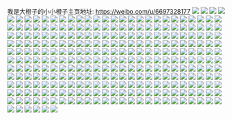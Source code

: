 我是大橙子的小小橙子主页地址: https://weibo.com/u/6697328177 
![](https://wx4.sinaimg.cn/mw2000/007jfj0dly1h9hkcb59dwj325137k7wl.jpg) 
![](https://wx4.sinaimg.cn/mw2000/007jfj0dly1h9hkcbltz6j30nq0zkaf2.jpg) 
![](https://wx4.sinaimg.cn/mw2000/007jfj0dly1h9hkcfidxoj325137ke85.jpg) 
![](https://wx4.sinaimg.cn/mw2000/007jfj0dly1h9hkcijyztj337k251hdx.jpg) 
![](https://wx4.sinaimg.cn/mw2000/007jfj0dly1h9hkcpcmntj337k4tcqvg.jpg) 
![](https://wx4.sinaimg.cn/mw2000/007jfj0dly1h9hkc7sbcfj32c03404qr.jpg) 
![](https://wx4.sinaimg.cn/mw2000/007jfj0dly1h9hkcjrswcj32c0340b2a.jpg) 
![](https://wx4.sinaimg.cn/mw2000/007jfj0dly1h9hkckfxgxj32c0340x6p.jpg) 
![](https://wx4.sinaimg.cn/mw2000/007jfj0dly1h8wsm25pydj30v90zwn3u.jpg) 
![](https://wx4.sinaimg.cn/mw2000/007jfj0dly1h8ogq64sikj30v91dkq5l.jpg) 
![](https://wx4.sinaimg.cn/mw2000/007jfj0dly1h8hrb7vqdzj31im20tnpd.jpg) 
![](https://wx4.sinaimg.cn/mw2000/007jfj0dly1h8hrb8ol57j32c03401ky.jpg) 
![](https://wx4.sinaimg.cn/mw2000/007jfj0dly1h8hrb0x7fbj31v82hnb29.jpg) 
![](https://wx4.sinaimg.cn/mw2000/007jfj0dly1h8hrb35x9wj32c0340kjm.jpg) 
![](https://wx4.sinaimg.cn/mw2000/007jfj0dly1h8hrb4q8jmj32c0340npe.jpg) 
![](https://wx4.sinaimg.cn/mw2000/007jfj0dly1h80ehr5m4lj318f1n9tim.jpg) 
![](https://wx4.sinaimg.cn/mw2000/007jfj0dly1h80ehrq0lpj318g18gajq.jpg) 
![](https://wx4.sinaimg.cn/mw2000/007jfj0dly1h80ehs3q7gj318g1n9qnh.jpg) 
![](https://wx4.sinaimg.cn/mw2000/007jfj0dly1h80ehsfw7pj31n918gqes.jpg) 
![](https://wx4.sinaimg.cn/mw2000/007jfj0dly1h80ehsoqbsj318f1n9q8d.jpg) 
![](https://wx4.sinaimg.cn/mw2000/007jfj0dly1h80ehsxg3kj318f1n97ah.jpg) 
![](https://wx4.sinaimg.cn/mw2000/007jfj0dly1h80ehtb05bj31n918ftpr.jpg) 
![](https://wx4.sinaimg.cn/mw2000/007jfj0dly1h80ehtqhsbj318f1n9h1e.jpg) 
![](https://wx4.sinaimg.cn/mw2000/007jfj0dly1h80ehu4t2wj318f1n9wju.jpg) 
![](https://wx4.sinaimg.cn/mw2000/007jfj0dly1h7r9fob8d8j30v91voe81.jpg) 
![](https://wx4.sinaimg.cn/mw2000/007jfj0dly1h7b2c3d30yj32c02bt7wi.jpg) 
![](https://wx4.sinaimg.cn/mw2000/007jfj0dly1h7b2c8sokuj337k4tce86.jpg) 
![](https://wx4.sinaimg.cn/mw2000/007jfj0dly1h7b2ceo7ahj324836chdv.jpg) 
![](https://wx4.sinaimg.cn/mw2000/007jfj0dly1h7b2cgjjm7j32ps1j0e6u.jpg) 
![](https://wx4.sinaimg.cn/mw2000/007jfj0dly1h6oz07wwrkj32rh1ucajs.jpg) 
![](https://wx4.sinaimg.cn/mw2000/007jfj0dly1h6oz062rcvj337k4c1qv7.jpg) 
![](https://wx4.sinaimg.cn/mw2000/007jfj0dly1h6oz0f85fwj32c03401ky.jpg) 
![](https://wx4.sinaimg.cn/mw2000/007jfj0dly1h6oz0dn91lj32802yoe84.jpg) 
![](https://wx4.sinaimg.cn/mw2000/007jfj0dly1h6oz0h9nysj32802yo1as.jpg) 
![](https://wx4.sinaimg.cn/mw2000/007jfj0dly1h6h07afyc4j32c0340hdu.jpg) 
![](https://wx4.sinaimg.cn/mw2000/007jfj0dly1h5s9wtoa2zj30u0140113.jpg) 
![](https://wx4.sinaimg.cn/mw2000/007jfj0dly1h5asiqq3p5j30u0190ae8.jpg) 
![](https://wx4.sinaimg.cn/mw2000/007jfj0dly1h5asirjfa6j30u0140juw.jpg) 
![](https://wx4.sinaimg.cn/mw2000/007jfj0dly1h5asis94hgj30u0140acy.jpg) 
![](https://wx4.sinaimg.cn/mw2000/007jfj0dly1h5asisqresj30u0140mzf.jpg) 
![](https://wx4.sinaimg.cn/mw2000/007jfj0dly1h5asitdrfuj30u0140dkm.jpg) 
![](https://wx4.sinaimg.cn/mw2000/007jfj0dly1h5asiq72umj30u01400wp.jpg) 
![](https://wx4.sinaimg.cn/mw2000/007jfj0dly1h5asiu1wvij30u0140mzw.jpg) 
![](https://wx4.sinaimg.cn/mw2000/007jfj0dly1h5asiv1nnwj30u0140go2.jpg) 
![](https://wx4.sinaimg.cn/mw2000/007jfj0dly1h5asiwc819j30u0190dpo.jpg) 
![](https://wx4.sinaimg.cn/mw2000/007jfj0dly1h5asixhqw9j30u0190te4.jpg) 
![](https://wx4.sinaimg.cn/mw2000/007jfj0dly1h5a1lnpl5tj30u0140th3.jpg) 
![](https://wx4.sinaimg.cn/mw2000/007jfj0dly1h5a1lody4xj30u0140n43.jpg) 
![](https://wx4.sinaimg.cn/mw2000/007jfj0dly1h5a1lp1vzwj30u0190dl9.jpg) 
![](https://wx4.sinaimg.cn/mw2000/007jfj0dly1h5a1lpvy1sj31400u07d7.jpg) 
![](https://wx4.sinaimg.cn/mw2000/007jfj0dly1h5a1lo2iotj31400u0zou.jpg) 
![](https://wx4.sinaimg.cn/mw2000/007jfj0dly1h5a1loqmmoj30u0140wlr.jpg) 
![](https://wx4.sinaimg.cn/mw2000/007jfj0dly1h5a1ln5vjuj30u0140wmm.jpg) 
![](https://wx4.sinaimg.cn/mw2000/007jfj0dly1h5a1lmq2hlj30u0140wos.jpg) 
![](https://wx4.sinaimg.cn/mw2000/007jfj0dly1h5a1lperfsj30u0140qd3.jpg) 
![](https://wx4.sinaimg.cn/mw2000/007jfj0dly1h59hgrw0akj313u0tujz8.jpg) 
![](https://wx4.sinaimg.cn/mw2000/007jfj0dly1h59hgsut6zj30u01400w9.jpg) 
![](https://wx4.sinaimg.cn/mw2000/007jfj0dly1h57z5634qjj30u0140wl6.jpg) 
![](https://wx4.sinaimg.cn/mw2000/007jfj0dly1h57z5aon0fj30u0140q9k.jpg) 
![](https://wx4.sinaimg.cn/mw2000/007jfj0dly1h4y4oyeg9gj30u01hcn7p.jpg) 
![](https://wx4.sinaimg.cn/mw2000/007jfj0dly1h4y4p1isgkj30u0140wm6.jpg) 
![](https://wx4.sinaimg.cn/mw2000/007jfj0dly1h4y4p8s89oj30u0140af8.jpg) 
![](https://wx4.sinaimg.cn/mw2000/007jfj0dly1h4y4p6b5cpj30u0140gu7.jpg) 
![](https://wx4.sinaimg.cn/mw2000/007jfj0dly1h4y4pjm7nlj30u014047d.jpg) 
![](https://wx4.sinaimg.cn/mw2000/007jfj0dly1h4y4pmf0myj30u10u00yo.jpg) 
![](https://wx4.sinaimg.cn/mw2000/007jfj0dly1h4y4ou3mn9j30u0140dnj.jpg) 
![](https://wx4.sinaimg.cn/mw2000/007jfj0dly1h4y4pblbdaj30u0140446.jpg) 
![](https://wx4.sinaimg.cn/mw2000/007jfj0dly1h4y4pfj6djj30u0140n6d.jpg) 
![](https://wx4.sinaimg.cn/mw2000/007jfj0dly1h4pj6zuz4lj30u0190n7s.jpg) 
![](https://wx4.sinaimg.cn/mw2000/007jfj0dly1h4dwtu48dqj32c0340npf.jpg) 
![](https://wx4.sinaimg.cn/mw2000/007jfj0dly1h4dwu1eimoj32c0340u0z.jpg) 
![](https://wx4.sinaimg.cn/mw2000/007jfj0dly1h4dwu2s2ijj32c0340npf.jpg) 
![](https://wx4.sinaimg.cn/mw2000/007jfj0dly1h4dwty6zdlj339c4cg1l0.jpg) 
![](https://wx4.sinaimg.cn/mw2000/007jfj0dly1h4jmg12juxj31sc2dse81.jpg) 
![](https://wx4.sinaimg.cn/mw2000/007jfj0dly1h4dwu09vzsj32402ta4qr.jpg) 
![](https://wx4.sinaimg.cn/mw2000/007jfj0dly1h4dwtsx83cj32c03401kz.jpg) 
![](https://wx4.sinaimg.cn/mw2000/007jfj0dly1h4dwtwmfx0j32c0340b2c.jpg) 
![](https://wx4.sinaimg.cn/mw2000/007jfj0dly1h4dwts2c73j30v91vo466.jpg) 
![](https://wx4.sinaimg.cn/mw2000/007jfj0dly1h4h5sql3r1j30u0140n1j.jpg) 
![](https://wx4.sinaimg.cn/mw2000/007jfj0dly1h4h5sqx66uj30u0140wjk.jpg) 
![](https://wx4.sinaimg.cn/mw2000/007jfj0dly1h4h5sr8uecj30u0140qa4.jpg) 
![](https://wx4.sinaimg.cn/mw2000/007jfj0dly1h4h5srk95mj30u00u0wie.jpg) 
![](https://wx4.sinaimg.cn/mw2000/007jfj0dly1h4h5sqbgmpj30u01400z1.jpg) 
![](https://wx4.sinaimg.cn/mw2000/007jfj0dly1h4h5srzl08j31400u0qda.jpg) 
![](https://wx4.sinaimg.cn/mw2000/007jfj0dly1h4ain0kf2cj32ps1j01kx.jpg) 
![](https://wx4.sinaimg.cn/mw2000/007jfj0dly1h3xinr95qbj32c03407wj.jpg) 
![](https://wx4.sinaimg.cn/mw2000/007jfj0dly1h3rt6hnbwlj32c03407wj.jpg) 
![](https://wx4.sinaimg.cn/mw2000/007jfj0dly1h3qcr27n06j32c0340kjm.jpg) 
![](https://wx4.sinaimg.cn/mw2000/007jfj0dly1h3qcr46ca3j33402c0npg.jpg) 
![](https://wx4.sinaimg.cn/mw2000/007jfj0dly1h3qcr5e5auj322o340npd.jpg) 
![](https://wx4.sinaimg.cn/mw2000/007jfj0dly1h3qcr6z61ej322o3401kz.jpg) 
![](https://wx4.sinaimg.cn/mw2000/007jfj0dly1h3qcr82d28j322o340e81.jpg) 
![](https://wx4.sinaimg.cn/mw2000/007jfj0dly1h3qcr9tojfj322o340qv7.jpg) 
![](https://wx4.sinaimg.cn/mw2000/007jfj0dly1h3qcrayjpgj322o340hdu.jpg) 
![](https://wx4.sinaimg.cn/mw2000/007jfj0dly1h3qcrd5iudj322o340hdw.jpg) 
![](https://wx4.sinaimg.cn/mw2000/007jfj0dly1h3qcregponj322o3404qq.jpg) 
![](https://wx4.sinaimg.cn/mw2000/007jfj0dgy1h3nttfmlx0j31400u016i.jpg) 
![](https://wx4.sinaimg.cn/mw2000/007jfj0dgy1h3nttgtf01j30u0190ap3.jpg) 
![](https://wx4.sinaimg.cn/mw2000/007jfj0dgy1h3ntteyzs3j30u0140n9z.jpg) 
![](https://wx4.sinaimg.cn/mw2000/007jfj0dgy1h3ntthk1knj31400u0qb1.jpg) 
![](https://wx4.sinaimg.cn/mw2000/007jfj0dgy1h3nttimctsj30u01hdao6.jpg) 
![](https://wx4.sinaimg.cn/mw2000/007jfj0dgy1h3nttj6uebj30u0190wm1.jpg) 
![](https://wx4.sinaimg.cn/mw2000/007jfj0dgy1h3nttkdqrsj30u0190grq.jpg) 
![](https://wx4.sinaimg.cn/mw2000/007jfj0dgy1h3nttl5t06j30u0190gvm.jpg) 
![](https://wx4.sinaimg.cn/mw2000/007jfj0dgy1h3kt9l3w2gj30u0140112.jpg) 
![](https://wx4.sinaimg.cn/mw2000/007jfj0dgy1h3kt9rdbugj30u0140104.jpg) 
![](https://wx4.sinaimg.cn/mw2000/007jfj0dgy1h3kt9v5tm9j30u0140na4.jpg) 
![](https://wx4.sinaimg.cn/mw2000/007jfj0dgy1h3ktay0gsej30u014045c.jpg) 
![](https://wx4.sinaimg.cn/mw2000/007jfj0dgy1h3ktbddaecj30u0140n8k.jpg) 
![](https://wx4.sinaimg.cn/mw2000/007jfj0dgy1h3jsahjefbj30u014044c.jpg) 
![](https://wx4.sinaimg.cn/mw2000/007jfj0dgy1h3hg2s1qgrj30u01407ba.jpg) 
![](https://wx4.sinaimg.cn/mw2000/007jfj0dgy1h3hg3a1cluj317i0u0dpr.jpg) 
![](https://wx4.sinaimg.cn/mw2000/007jfj0dgy1h3hg3jpj0tj30u010s0z7.jpg) 
![](https://wx4.sinaimg.cn/mw2000/007jfj0dgy1h3hg3yv7cgj31400u0n55.jpg) 
![](https://wx4.sinaimg.cn/mw2000/007jfj0dly1h3hbceiggyj322o340u0y.jpg) 
![](https://wx4.sinaimg.cn/mw2000/007jfj0dly1h3hbby3ohyj322o340npf.jpg) 
![](https://wx4.sinaimg.cn/mw2000/007jfj0dly1h3hbc6jmgwj337k4tc4qt.jpg) 
![](https://wx4.sinaimg.cn/mw2000/007jfj0dly1h3hbc3jet3j337k4tchdy.jpg) 
![](https://wx4.sinaimg.cn/mw2000/007jfj0dly1h3hbc992dgj322o340qv5.jpg) 
![](https://wx4.sinaimg.cn/mw2000/007jfj0dly1h3hbbvy2glj322o3401ky.jpg) 
![](https://wx4.sinaimg.cn/mw2000/007jfj0dly1h3hbcaq15xj322o340npd.jpg) 
![](https://wx4.sinaimg.cn/mw2000/007jfj0dly1h3hbcbccsij30u00u0qd1.jpg) 
![](https://wx4.sinaimg.cn/mw2000/007jfj0dly1h3hbccmkg7j322o3404qq.jpg) 
![](https://wx4.sinaimg.cn/mw2000/007jfj0dgy1h3gdgwexvbj31400u07bb.jpg) 
![](https://wx4.sinaimg.cn/mw2000/007jfj0dgy1h3gdgx7a8uj30u0140thf.jpg) 
![](https://wx4.sinaimg.cn/mw2000/007jfj0dgy1h3gdgvn6ufj31400u0thw.jpg) 
![](https://wx4.sinaimg.cn/mw2000/007jfj0dgy1h3g882ur54j30u014012s.jpg) 
![](https://wx4.sinaimg.cn/mw2000/007jfj0dgy1h3g881ok1pj30u0140agw.jpg) 
![](https://wx4.sinaimg.cn/mw2000/007jfj0dgy1h3g883oxobj30u01407e4.jpg) 
![](https://wx4.sinaimg.cn/mw2000/007jfj0dgy1h3g884dp7hj30u010s46x.jpg) 
![](https://wx4.sinaimg.cn/mw2000/007jfj0dgy1h3g8857q1rj30u0140129.jpg) 
![](https://wx4.sinaimg.cn/mw2000/007jfj0dgy1h3g885qx7dj30u0140n3g.jpg) 
![](https://wx4.sinaimg.cn/mw2000/007jfj0dly1h31c8f98nkj334033y7wi.jpg) 
![](https://wx4.sinaimg.cn/mw2000/007jfj0dly1h2ne31b7krj31kw2dc1ky.jpg) 
![](https://wx4.sinaimg.cn/mw2000/007jfj0dly1h2ne347opvj31kw2dcb2a.jpg) 
![](https://wx4.sinaimg.cn/mw2000/007jfj0dly1h2ne370w8hj31kw2dc4qq.jpg) 
![](https://wx4.sinaimg.cn/mw2000/007jfj0dly1h2ne391dj5j31kw2dcb2a.jpg) 
![](https://wx4.sinaimg.cn/mw2000/007jfj0dly1h2ne39qzlxj30rm15gdwg.jpg) 
![](https://wx4.sinaimg.cn/mw2000/007jfj0dly1h2ne3ae5j8j30ri15atpa.jpg) 
![](https://wx4.sinaimg.cn/mw2000/007jfj0dly1h2ne2zdv38j30v91av4ht.jpg) 
![](https://wx4.sinaimg.cn/mw2000/007jfj0dly1h2ne3b8zidj30ri15916u.jpg) 
![](https://wx4.sinaimg.cn/mw2000/007jfj0dly1h2ne9cd9i0j30v90jgah6.jpg) 
![](https://wx4.sinaimg.cn/mw2000/007jfj0dly1h2dsr9gdsbj32c031w1ky.jpg) 
![](https://wx4.sinaimg.cn/mw2000/007jfj0dly1h2dsrawsf7j32c0340x6q.jpg) 
![](https://wx4.sinaimg.cn/mw2000/007jfj0dly1h2dsrbj090j30v91vodn9.jpg) 
![](https://wx4.sinaimg.cn/mw2000/007jfj0dly1h1n7j6cmeij31400u0dqq.jpg) 
![](https://wx4.sinaimg.cn/mw2000/007jfj0dly1h1n7j716pwj30u0140qcb.jpg) 
![](https://wx4.sinaimg.cn/mw2000/007jfj0dly1h1n7j7mxhpj30u0140aif.jpg) 
![](https://wx4.sinaimg.cn/mw2000/007jfj0dly1h1n7j8bjjij30u014049a.jpg) 
![](https://wx4.sinaimg.cn/mw2000/007jfj0dly1h1n7j5xgabj30u0140wjq.jpg) 
![](https://wx4.sinaimg.cn/mw2000/007jfj0dly1h1hmuhivffj30v91vou0x.jpg) 
![](https://wx4.sinaimg.cn/mw2000/007jfj0dly1h1hmuerl8kj31w02io7wi.jpg) 
![](https://wx4.sinaimg.cn/mw2000/007jfj0dly1h1hmujmcsrj32c0340u0y.jpg) 
![](https://wx4.sinaimg.cn/mw2000/007jfj0dly1h1cuiqw5hxj32bc3344qq.jpg) 
![](https://wx4.sinaimg.cn/mw2000/007jfj0dly1h1cuirtunxj32bc334hdu.jpg) 
![](https://wx4.sinaimg.cn/mw2000/007jfj0dly1h1cuipzfuaj32bc3344qq.jpg) 
![](https://wx4.sinaimg.cn/mw2000/007jfj0dly1h1cuisvg9hj32bc334qv5.jpg) 
![](https://wx4.sinaimg.cn/mw2000/007jfj0dly1h1cuiz3y8rj32bc3341ky.jpg) 
![](https://wx4.sinaimg.cn/mw2000/007jfj0dly1h1cus966xrj32bc334u0x.jpg) 
![](https://wx4.sinaimg.cn/mw2000/007jfj0dly1h1cuj3fdk8j32bc3341ky.jpg) 
![](https://wx4.sinaimg.cn/mw2000/007jfj0dly1h1cuj09emej32c0340hdu.jpg) 
![](https://wx4.sinaimg.cn/mw2000/007jfj0dly1h1cus9n9dij31400u0qbd.jpg) 
![](https://wx4.sinaimg.cn/mw2000/007jfj0dly1h15vzoud45j32bc3341l0.jpg) 
![](https://wx4.sinaimg.cn/mw2000/007jfj0dly1h15vzr2tdaj32bc334kjo.jpg) 
![](https://wx4.sinaimg.cn/mw2000/007jfj0dly1h15vzt7vy4j32bc3341l0.jpg) 
![](https://wx4.sinaimg.cn/mw2000/007jfj0dly1h15vzurk29j32bc334x6q.jpg) 
![](https://wx4.sinaimg.cn/mw2000/007jfj0dly1h15vzw7bw1j32bc334e83.jpg) 
![](https://wx4.sinaimg.cn/mw2000/007jfj0dly1h15vzyc75bj322p340b2b.jpg) 
![](https://wx4.sinaimg.cn/mw2000/007jfj0dly1h15w00cij7j32bc3341l2.jpg) 
![](https://wx4.sinaimg.cn/mw2000/007jfj0dly1h15w021dnij32402tckjo.jpg) 
![](https://wx4.sinaimg.cn/mw2000/007jfj0dly1h15w04cgh8j32402tckjp.jpg) 
![](https://wx4.sinaimg.cn/mw2000/007jfj0dly1h15w2z9ztmj32c0340hdu.jpg) 
![](https://wx4.sinaimg.cn/mw2000/007jfj0dly1gzdcbwaz5hj30v91587jc.jpg) 
![](https://wx4.sinaimg.cn/mw2000/007jfj0dly1gzdcbvwe1yj32c0340hdu.jpg) 
![](https://wx4.sinaimg.cn/mw2000/007jfj0dly1gzdcbxk4gmj31w02ioe82.jpg) 
![](https://wx4.sinaimg.cn/mw2000/007jfj0dly1gyx9hbmacrj31w02ioe82.jpg) 
![](https://wx4.sinaimg.cn/mw2000/007jfj0dly1gyx9he1k7lj31w02iokjm.jpg) 
![](https://wx4.sinaimg.cn/mw2000/007jfj0dly1gyx9hfklqbj31w02ionpe.jpg) 
![](https://wx4.sinaimg.cn/mw2000/007jfj0dly1gyx9h9om2ej30v915igx0.jpg) 
![](https://wx4.sinaimg.cn/mw2000/007jfj0dly1gyx9hg2enej30v915b13x.jpg) 
![](https://wx4.sinaimg.cn/mw2000/007jfj0dly1gyx9hgt20uj30v915iwpo.jpg) 
![](https://wx4.sinaimg.cn/mw2000/007jfj0dly1gyx9hhepkxj30v915kwnm.jpg) 
![](https://wx4.sinaimg.cn/mw2000/007jfj0dly1gyx9hhttwcj30v915dgu1.jpg) 
![](https://wx4.sinaimg.cn/mw2000/007jfj0dly1gyx9hrio0oj32io2io4qt.jpg) 
![](https://wx4.sinaimg.cn/mw2000/007jfj0dly1gyv76ud3sqj31ke0t0wje.jpg) 
![](https://wx4.sinaimg.cn/mw2000/007jfj0dly1gyv76u1lx5j31ad0txtf4.jpg) 
![](https://wx4.sinaimg.cn/mw2000/007jfj0dly1gyv76uq9ppj31p10rydm9.jpg) 
![](https://wx4.sinaimg.cn/mw2000/007jfj0dly1gyq03ft1odj31sc2dsu0x.jpg) 
![](https://wx4.sinaimg.cn/mw2000/007jfj0dly1gyq03opxntj31w02ioe82.jpg) 
![](https://wx4.sinaimg.cn/mw2000/007jfj0dly1gyq03pjgfzj31w02iox6q.jpg) 
![](https://wx4.sinaimg.cn/mw2000/007jfj0dly1gyq03lp3y7j32202qohdw.jpg) 
![](https://wx4.sinaimg.cn/mw2000/007jfj0dly1gyq03k4wqxj32202qoe84.jpg) 
![](https://wx4.sinaimg.cn/mw2000/007jfj0dly1gyq05ip1rrj31w02io7wi.jpg) 
![](https://wx4.sinaimg.cn/mw2000/007jfj0dly1gyq03my9fcj32qo220kjm.jpg) 
![](https://wx4.sinaimg.cn/mw2000/007jfj0dly1gyq03hjhvyj32tc2tckjn.jpg) 
![](https://wx4.sinaimg.cn/mw2000/007jfj0dly1gyq03ik73vj32tc2407wi.jpg) 
![](https://wx4.sinaimg.cn/mw2000/007jfj0dly1gykny7jt2yj30u01sygzl.jpg) 
![](https://wx4.sinaimg.cn/mw2000/007jfj0dly1gyfu779od0j335s2dcb2b.jpg) 
![](https://wx4.sinaimg.cn/mw2000/007jfj0dly1gyfu79ipndj335s2dckjn.jpg) 
![](https://wx4.sinaimg.cn/mw2000/007jfj0dly1gyfu75rs7jj31hc0u0wk9.jpg) 
![](https://wx4.sinaimg.cn/mw2000/007jfj0dly1gyfu7ahqedj32402tchdu.jpg) 
![](https://wx4.sinaimg.cn/mw2000/007jfj0dly1gyfu7cry11j32402tchdu.jpg) 
![](https://wx4.sinaimg.cn/mw2000/007jfj0dly1gyfu7dpgz9j32402tce82.jpg) 
![](https://wx4.sinaimg.cn/mw2000/007jfj0dly1gyfu7eld3mj32002yohdu.jpg) 
![](https://wx4.sinaimg.cn/mw2000/007jfj0dly1gyfu7fgui2j32002yo7wi.jpg) 
![](https://wx4.sinaimg.cn/mw2000/007jfj0dly1gyfu7hghtoj31w02iohdu.jpg) 
![](https://wx4.sinaimg.cn/mw2000/007jfj0dly1gyex43e3xfj30yy0q4jx9.jpg) 
![](https://wx4.sinaimg.cn/mw2000/007jfj0dly1gyex43oknuj314z0oe0z6.jpg) 
![](https://wx4.sinaimg.cn/mw2000/007jfj0dly1gy7q1ovr14j30v91voqgw.jpg) 
![](https://wx4.sinaimg.cn/mw2000/007jfj0dly1gy7q1p4phyj30v91voh07.jpg) 
![](https://wx4.sinaimg.cn/mw2000/007jfj0dly1gy7q1q2662j32202qo7wi.jpg) 
![](https://wx4.sinaimg.cn/mw2000/007jfj0dly1gy7q1nmd6vj32202qob2a.jpg) 
![](https://wx4.sinaimg.cn/mw2000/007jfj0dly1gy7q4aorkij32202qox6q.jpg) 
![](https://wx4.sinaimg.cn/mw2000/007jfj0dly1gxxhci3imfj32io1w0b2a.jpg) 
![](https://wx4.sinaimg.cn/mw2000/007jfj0dly1gxxhcem3owj31w02ioe82.jpg) 
![](https://wx4.sinaimg.cn/mw2000/007jfj0dly1gxxhcge2tlj3289340e82.jpg) 
![](https://wx4.sinaimg.cn/mw2000/007jfj0dly1gxxhdneeqpj31w02io1ky.jpg) 
![](https://wx4.sinaimg.cn/mw2000/007jfj0dly1gxxhcj0vcyj31w01w14qp.jpg) 
![](https://wx4.sinaimg.cn/mw2000/007jfj0dly1gxxhcm5gawj32c32c34qr.jpg) 
![](https://wx4.sinaimg.cn/mw2000/007jfj0dly1gxxhdirb2uj32qo2qoqvc.jpg) 
![](https://wx4.sinaimg.cn/mw2000/007jfj0dly1gxsv8pgzfcj32c0340e84.jpg) 
![](https://wx4.sinaimg.cn/mw2000/007jfj0dly1gxsv8ttczkj31hw1zv1ky.jpg) 
![](https://wx4.sinaimg.cn/mw2000/007jfj0dly1gxsv8ulh3xj31hw1zvx6p.jpg) 
![](https://wx4.sinaimg.cn/mw2000/007jfj0dly1gxsv8s3n03j31hc0u07kr.jpg) 
![](https://wx4.sinaimg.cn/mw2000/007jfj0dly1gxsvb5jcy9j31zv1hwx6p.jpg) 
![](https://wx4.sinaimg.cn/mw2000/007jfj0dly1gxsv8wu2r9j32ds1sc1ky.jpg) 
![](https://wx4.sinaimg.cn/mw2000/007jfj0dly1gxsv8w2iz3j31hw1vhx6p.jpg) 
![](https://wx4.sinaimg.cn/mw2000/007jfj0dly1gxsv8t8fucj31vz2innpe.jpg) 
![](https://wx4.sinaimg.cn/mw2000/007jfj0dly1gxgxjrc66oj31sc2ds4qq.jpg) 
![](https://wx4.sinaimg.cn/mw2000/007jfj0dly1gxgxjsoeolj31sc2dsx6p.jpg) 
![](https://wx4.sinaimg.cn/mw2000/007jfj0dly1gxgxk8ghqej31400u04qp.jpg) 
![](https://wx4.sinaimg.cn/mw2000/007jfj0dly1gw5yhr0zitj31hc0u0dxj.jpg) 
![](https://wx4.sinaimg.cn/mw2000/007jfj0dly1gw5yhq5b19j30v91votup.jpg) 
![](https://wx4.sinaimg.cn/mw2000/007jfj0dly1gvhcany3yjj60u0140wjj02.jpg) 
![](https://wx4.sinaimg.cn/mw2000/007jfj0dly1gvhcanfo54j60u0140gr702.jpg) 
![](https://wx4.sinaimg.cn/mw2000/007jfj0dly1gvhcao7fn7j616z0u042i02.jpg) 
![](https://wx4.sinaimg.cn/mw2000/007jfj0dly1gvhcaopizej616v0u0wnd02.jpg) 
![](https://wx4.sinaimg.cn/mw2000/007jfj0dly1gt6f0bwcsej33412c0e82.jpg) 
![](https://wx4.sinaimg.cn/mw2000/007jfj0dly1gt3cbwwt9oj33402c0qv5.jpg) 
![](https://wx4.sinaimg.cn/mw2000/007jfj0dly1gt3c9r27hdj32dc35se81.jpg) 
![](https://wx4.sinaimg.cn/mw2000/007jfj0dly1gt3c9s4hqfj32dc35sqv5.jpg) 
![](https://wx4.sinaimg.cn/mw2000/007jfj0dly1gt3ca6z9k7j31o0280qv5.jpg) 
![](https://wx4.sinaimg.cn/mw2000/007jfj0dly1gt3c9ymk0tj32dc35s1l0.jpg) 
![](https://wx4.sinaimg.cn/mw2000/007jfj0dly1gt3ca1mm5wj31w02in4qq.jpg) 
![](https://wx4.sinaimg.cn/mw2000/007jfj0dly1gt3ca3nmk8j335s2dc4qq.jpg) 
![](https://wx4.sinaimg.cn/mw2000/007jfj0dly1gt3c9nim2pj33402c0hdt.jpg) 
![](https://wx4.sinaimg.cn/mw2000/007jfj0dly1gslmk0221fj33402c0kjm.jpg) 
![](https://wx4.sinaimg.cn/mw2000/007jfj0dly1gslmk1godkj33402c0npf.jpg) 
![](https://wx4.sinaimg.cn/mw2000/007jfj0dly1gslmk2mzgcj33412c0kjm.jpg) 
![](https://wx4.sinaimg.cn/mw2000/007jfj0dly1gslmk3oi8oj31w02inkjm.jpg) 
![](https://wx4.sinaimg.cn/mw2000/007jfj0dly1gslmk5407uj32c0340u0y.jpg) 
![](https://wx4.sinaimg.cn/mw2000/007jfj0dly1gslmk6foe4j32c0340u0z.jpg) 
![](https://wx4.sinaimg.cn/mw2000/007jfj0dly1gslmk87qqqj31w02mqkjm.jpg) 
![](https://wx4.sinaimg.cn/mw2000/007jfj0dly1gslmk8uxt2j31w02inhdt.jpg) 
![](https://wx4.sinaimg.cn/mw2000/007jfj0dly1gslmkaj26ij32c0340npd.jpg) 
![](https://wx4.sinaimg.cn/mw2000/b10c1bc2ly1gr7ldd0ffpg20u00u00w6.jpg) 
![](https://wx4.sinaimg.cn/mw2000/007jfj0dly1gnby7wx6s1j31401hc42w.jpg) 
![](https://wx4.sinaimg.cn/mw2000/007jfj0dly1gnby7wmoxfj31w12ipguw.jpg) 
![](https://wx4.sinaimg.cn/mw2000/007jfj0dly1gnby7xid0xj31401hctdv.jpg) 
![](https://wx4.sinaimg.cn/mw2000/007jfj0dly1gnby7xqrtyj31401hcq7e.jpg) 
![](https://wx4.sinaimg.cn/mw2000/007jfj0dly1gnby7xy8l8j31401hcn0w.jpg) 
![](https://wx4.sinaimg.cn/mw2000/007jfj0dly1gn823swxuej33402c0npd.jpg) 
![](https://wx4.sinaimg.cn/mw2000/007jfj0dly1gm7d3exrksj31o0280u0x.jpg) 
![](https://wx4.sinaimg.cn/mw2000/007jfj0dly1gm7d3gqigyj31o0280u0x.jpg) 
![](https://wx4.sinaimg.cn/mw2000/007jfj0dly1gm7d3iq59yj32801o01ky.jpg) 
![](https://wx4.sinaimg.cn/mw2000/007jfj0dly1gm7d3kqsqoj32c03407wi.jpg) 
![](https://wx4.sinaimg.cn/mw2000/007jfj0dly1gm7d3mys0tj33402c0npd.jpg) 
![](https://wx4.sinaimg.cn/mw2000/007jfj0dly1gm7d3qw6stj32c0340qv6.jpg) 
![](https://wx4.sinaimg.cn/mw2000/007jfj0dly1gm7d3ulhx0j32c0340npe.jpg) 
![](https://wx4.sinaimg.cn/mw2000/007jfj0dly1gm7d3ch3oaj32c0340hdu.jpg) 
![](https://wx4.sinaimg.cn/mw2000/007jfj0dly1gm71ju8gm2j30mi0u04qp.jpg) 
![](https://wx4.sinaimg.cn/mw2000/007jfj0dly1gm71jvkue7j32c0340hdu.jpg) 
![](https://wx4.sinaimg.cn/mw2000/007jfj0dly1gm71jst6ogj32c0340x6p.jpg) 
![](https://wx4.sinaimg.cn/mw2000/007jfj0dly1gm71jxz60ij31w02ine82.jpg) 
![](https://wx4.sinaimg.cn/mw2000/007jfj0dly1gm71jxdt80j31o02801ky.jpg) 
![](https://wx4.sinaimg.cn/mw2000/007jfj0dly1gm71jylzcwj31w02innpe.jpg) 
![](https://wx4.sinaimg.cn/mw2000/007jfj0dly1gm545e0bmnj31i0200kjl.jpg) 
![](https://wx4.sinaimg.cn/mw2000/007jfj0dly1gm545euk28j31i02004qq.jpg) 
![](https://wx4.sinaimg.cn/mw2000/007jfj0dly1gm545fzsqmj31i0200qv5.jpg) 
![](https://wx4.sinaimg.cn/mw2000/007jfj0dly1gm545grue3j31i0200x6p.jpg) 
![](https://wx4.sinaimg.cn/mw2000/007jfj0dly1gm545hs6obj31i0200u0x.jpg) 
![](https://wx4.sinaimg.cn/mw2000/007jfj0dly1gm545ib0zbj31i0200npd.jpg) 
![](https://wx4.sinaimg.cn/mw2000/007jfj0dly1gm545ixiwtj31i0200kjl.jpg) 
![](https://wx4.sinaimg.cn/mw2000/007jfj0dly1gm545d9zkpj31i02001ky.jpg) 
![](https://wx4.sinaimg.cn/mw2000/007jfj0dly1gm545jwm9fj31i02001ky.jpg) 
